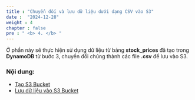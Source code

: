 ```yaml
---
title : "Chuyển đổi và lưu dữ liệu dưới dạng CSV vào S3"
date :  "2024-12-28"
weight : 4 
chapter : false
pre : " <b> 4. </b> "
---
```


Ở phần này sẽ thực hiện sử dụng dữ liệu từ bảng **stock_prices** đã tạo trong **DynamoDB** từ bước 3, chuyển đổi chúng thành các file **.csv** để lưu vào S3.

### Nội dung:

  - [Tạo S3 Bucket](./4.1-updateiamrole/)
  - [Lưu dữ liệu vào S3 Bucket](./4.2-creates3bucket/)
